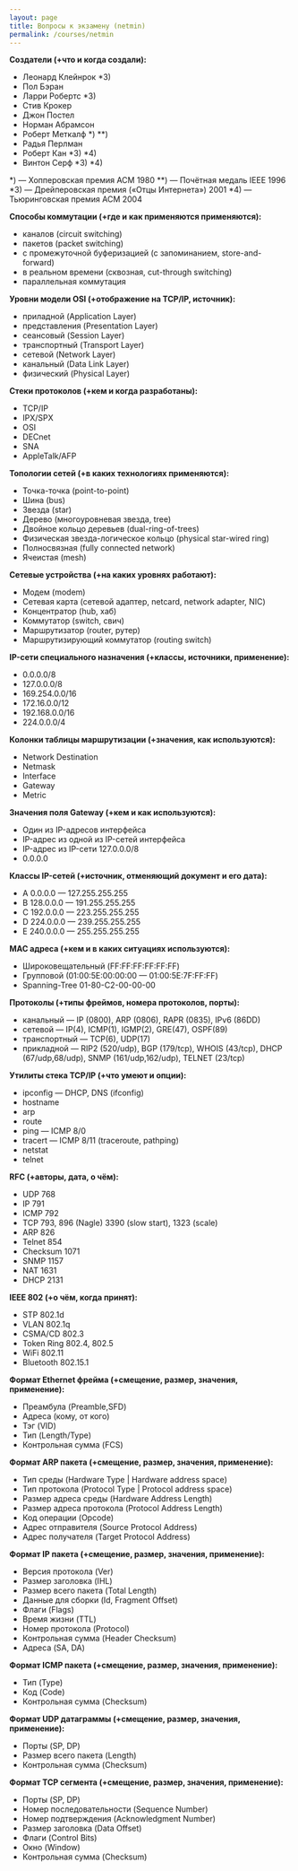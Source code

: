 ```yaml
---
layout: page
title: Вопросы к экзамену (netmin)
permalink: /courses/netmin
---
```


**Создатели (+что и когда создали):**

- Леонард Клейнрок *3)
- Пол Бэран
- Ларри Робертс *3)
- Стив Крокер
- Джон Постел
- Норман Абрамсон
- Роберт Меткалф *) **)
- Радья Перлман
- Роберт Кан *3) *4)
- Винтон Серф *3) *4)

*) — Хопперовская премия ACM 1980
**) — Почётная медаль IEEE 1996
*3) — Дрейперовская премия («Отцы Интернета») 2001
*4) — Тьюринговская премия ACM 2004

**Способы коммутации (+где и как применяются применяются):**

- каналов (circuit switching)
- пакетов (packet switching)
- с промежуточной буферизацией (с запоминанием, store-and-forward)
- в реальном времени (сквозная, cut-through switching)
- параллельная коммутация

**Уровни модели OSI (+отображение на TCP/IP, источник):**

- приладной (Application Layer)
- представления (Presentation Layer)
- сеансовый (Session Layer)
- транспортный (Transport Layer)
- сетевой (Network Layer)
- канальный (Data Link Layer)
- физический (Physical Layer)

**Стеки протоколов (+кем и когда разработаны):**

- TCP/IP
- IPX/SPX
- OSI
- DECnet
- SNA
- AppleTalk/AFP

**Топологии сетей (+в каких технологиях применяются):**

- Точка-точка (point-to-point)
- Шина (bus)
- Звезда (star)
- Дерево (многоуровневая звезда, tree)
- Двойное кольцо деревьев (dual-ring-of-trees)
- Физическая звезда-логическое кольцо (physical star-wired ring)
- Полносвязная (fully connected network)
- Ячеистая (mesh)
 
**Сетевые устройства (+на каких уровнях работают):**

- Модем (modem)
- Сетевая карта (сетевой адаптер, netcard, network adapter, NIC)
- Концентратор (hub, хаб)
- Коммутатор (switch, свич)
- Маршрутизатор (router, рутер)
- Маршрутизирующий коммутатор (routing switch)

**IP-сети специального назначения (+классы, источники, применение):**

- 0.0.0.0/8
- 127.0.0.0/8
- 169.254.0.0/16
- 172.16.0.0/12
- 192.168.0.0/16
- 224.0.0.0/4

**Колонки таблицы маршрутизации (+значения, как используются):**

- Network Destination
- Netmask
- Interface
- Gateway
- Metric

**Значения поля Gateway (+кем и как используются):**

- Один из IP-адресов интерфейса
- IP-адрес из одной из IP-сетей интерфейса
- IP-адрес из IP-сети 127.0.0.0/8
- 0.0.0.0

**Классы IP-сетей (+источник, отменяющий документ и его дата):**

- А 0.0.0.0 — 127.255.255.255
- B 128.0.0.0 — 191.255.255.255
- C 192.0.0.0 — 223.255.255.255
- D 224.0.0.0 — 239.255.255.255
- E 240.0.0.0 — 255.255.255.255

**MAC адреса (+кем и в каких ситуациях используются):**

- Широковещательный (FF:FF:FF:FF:FF:FF)
- Групповой (01:00:5E:00:00:00 — 01:00:5E:7F:FF:FF)
- Spanning-Tree 01-80-C2-00-00-00

**Протоколы (+типы фреймов, номера протоколов, порты):**

- канальный — IP (0800), ARP (0806), RAPR (0835), IPv6 (86DD)
- сетевой — IP(4), ICMP(1), IGMP(2), GRE(47), OSPF(89)
- транспортный — TCP(6), UDP(17)
- прикладной — RIP2 (520/udp), BGP (179/tcp), WHOIS (43/tcp), DHCP (67/udp,68/udp), SNMP (161/udp,162/udp), TELNET (23/tcp)

**Утилиты стека TCP/IP (+что умеют и опции):**

- ipconfig — DHCP, DNS (ifconfig)
- hostname
- arp
- route
- ping — ICMP 8/0
- tracert — ICMP 8/11 (traceroute, pathping)
- netstat
- telnet

**RFC (+авторы, дата, о чём):**

- UDP 768
- IP 791
- ICMP 792
- TCP 793, 896 (Nagle) 3390 (slow start), 1323 (scale)
- ARP 826
- Telnet 854
- Checksum 1071
- SNMP 1157
- NAT 1631
- DHCP 2131

**IEEE 802 (+о чём, когда принят):**

- STP 802.1d
- VLAN 802.1q
- CSMA/CD 802.3
- Token Ring 802.4, 802.5
- WiFi 802.11
- Bluetooth 802.15.1

**Формат Ethernet фрейма (+смещение, размер, значения, применение):**

- Преамбула (Preamble,SFD)
- Адреса (кому, от кого)
- Тэг (VID)
- Тип (Length/Type)
- Контрольная сумма (FCS)

**Формат ARP пакета (+смещение, размер, значения, применение):**

- Тип среды (Hardware Type | Hardware address space)
- Тип протокола (Protocol Type | Protocol address space)
- Размер адреса среды (Hardware Address Length)
- Размер адреса протокола (Protocol Address Length)
- Код операции (Opcode)
- Адрес отправителя (Source Protocol Address)
- Адрес получателя (Target Protocol Address)

**Формат IP пакета (+смещение, размер, значения, применение):**

- Версия протокола (Ver)
- Размер заголовка (IHL)
- Размер всего пакета (Total Length)
- Данные для сборки (Id, Fragment Offset)
- Флаги (Flags)
- Время жизни (TTL)
- Номер протокола (Protocol)
- Контрольная сумма (Header Checksum)
- Адреса (SA, DA)

**Формат ICMP пакета (+смещение, размер, значения, применение):**

- Тип (Type)
- Код (Code)
- Контрольная сумма (Checksum)

**Формат UDP датаграммы (+смещение, размер, значения, применение):**

- Порты (SP, DP)
- Размер всего пакета (Length)
- Контрольная сумма (Checksum)

**Формат TCP сегмента (+смещение, размер, значения, применение):**

- Порты (SP, DP)
- Номер последовательности (Sequence Number)
- Номер подтверждения (Acknowledgment Number)
- Размер заголовка (Data Offset)
- Флаги (Control Bits)
- Окно (Window)
- Контрольная сумма (Checksum)
